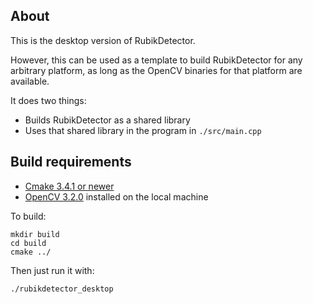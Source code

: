 ## About

This is the desktop version of RubikDetector. 

However, this can be used as a template to build RubikDetector for any arbitrary platform, as long as the OpenCV binaries for that platform are available.

It does two things:
  * Builds RubikDetector as a shared library
  * Uses that shared library in the program in `./src/main.cpp`

## Build requirements
   - [Cmake 3.4.1 or newer](https://cmake.org/download/)
   - [OpenCV 3.2.0](https://github.com/opencv/opencv/releases/tag/3.2.0) installed on the local machine
   
To build:
```
mkdir build
cd build
cmake ../
```
Then just run it with:
```
./rubikdetector_desktop
```